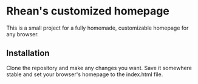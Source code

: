 # Rhean's customized homepage

This is a small project for a fully homemade, customizable homepage for any browser.

## Installation

Clone the repository and make any changes you want. Save it somewhere stable and set your browser's homepage to the index.html file.
